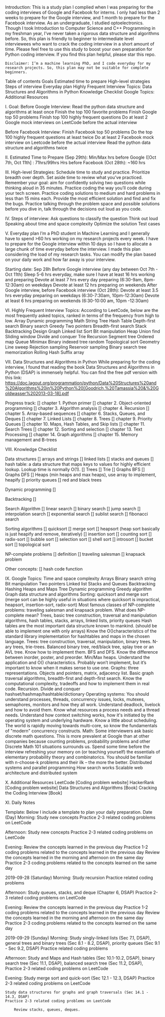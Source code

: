 Introduction:
	This is a study plan I complied when I was preparing for the coding interviews of Google and Facebook for interns. I only had less than 2 weeks to prepare for the Google interview, and 1 month to prepare for the Facebook interview. As an undergraduate, I studied optoelectronics. Though I took Introduction to Computer Science and C++ Programming in my freshman year,  I’ve never taken a rigorous data structure and algorithms before. So, this plan is friendly to beginner to intermediate level interviewees who want to crack the coding interview in a short amount of time. Please feel free to use this study to boost your own preparation for Python coding interview. If you find this plan helpful, please star this repo.

	Disclaimer: I’m a machine learning PhD, and I code everyday for my research projects. So, this plan may not be suitable for complete beginners.

Table of contents
	Goals
	Estimated time to prepare
	High-level strategies
	Steps of interview
	Everyday plan
	Highly Frequent Interview Topics:
	Data Structures and Algorithms in Python
	Knowledge Checklist
	Google Topics:
	Additional Resources

I. Goal:
Before Google Interview:
Read the python data structure and algorithms at least once
Finish the top 100 favorite problems
Finish Google top 50 problems
Finish top 100 highly frequent questions
Do at least 2 Google mock interviews on LeetCode before the actual interview

Before Facebook Interview:
Finish Facebook top 50 problems
Do the top 100 highly frequent questions at least twice
Do at least 2 Facebook mock interview on Leetcode before the actual interview
Read the python data structure and algorithms twice

II. Estimated Time to Prepare (Sep 29th):
	Min/Max hrs before Google ([Oct 7th, Oct 11th] : 71hrs/99hrs
	Hrs before Facebook (Oct 28th): ~160 hrs

III. High-level Strategies:
Schedule time to study and practice.
Prioritize breadth over depth.
Set aside time to review what you’ve practiced.
Remember your goal: aim for confidently solving two questions while thinking aloud in 35 minutes.
Practice coding the way you’ll code during your tech screen.
Practice coding solutions to medium and hard problems in less than 15 mins each.
Provide the most efficient solution and find and fix the bugs.
Practice talking through the problem space and possible solutions before you dive in, talk through the decisions out loud as you code.

IV. Steps of interview:
Ask questions to classify the question
Think out loud
Speaking about time and space complexity
Optimize the solution
Test cases

V. Everyday plan
I’m a PhD student in Machine Learning and I generally have to spend >60 hrs working on my research projects every week. I have to prepare for the Google interview within 10 days so I have to allocate a large chunk of time everyday before the interview. I made this plan considering the load of my research tasks. You can modify the plan based on your daily work and how far away is your interview.

Starting date: Sep 28h
Before Google interview (any day between Oct 7th - Oct 11th)
Sleep 5-6 hrs everyday, make sure I have at least 16 hrs working and preparing
Devote at least 7 hrs every day preparing (6:30-9am, 8pm-12:30am) on weekdays
Devote at least 12 hrs preparing on weekends
After Google interview, before Facebook interview (Oct 28th):
Devote at least 3.5 hrs everyday preparing on weekdays (6:30-7:30am, 10pm-12:30am)
Devote at least 6 hrs preparing on weekends (6:30-10:00 am, 10pm -12:30am)


VI. Highly Frequent Interview Topics:
According to LeetCode, below are the most frequently asked topics, ranked in terms of the frequency from high to low.
Array
Dynamic programming
Math
String
Tree
Hash Table
Depth-first search
Binary search
Greedy
Two pointers
Breadth-first search
Stack
Backtracking
Design
Graph
Linked list
Sort
Bit manipulation
Heap
Union find
Sliding window
Divide and conquer
Trie
Recursion
Segment tree
Ordered map
Queue
Minimax
Binary indexed tree
random
Topological sort
Geometry
Line sweep
Rejection sampling
Reservoir sampling
Binary search tree
memorization
Rolling Hash
Suffix array

VII. Data Structures and Algorithms in Python
While preparing for the coding interview, I found that reading the book Data Structures and Algorithms in Python (DSAP) is immensely helpful. You can find the free pdf version with this link: https://doc.lagout.org/programmation/python/Data%20Structures%20and%20Algorithms%20in%20Python%20[Goodrich,%20Tamassia%20&%20Goldwasser%202013-03-18].pdf

Progress track:
[] chapter 1. Python primer
[] chapter 2. Object-oriented programming
[] chapter 3. Algorithm analysis
[] chapter 4. Recursion
[] chapter 5. Array-based sequences
[] chapter 6. Stacks, Queues, and Deques
[] chapter 7. Linked Lists
[] chapter 8. Trees
[] chapter 9. Priority Queues
[] chapter 10. Maps, Hash Tables, and Skip lists
[] chapter 11. Search Trees
[] chapter 12. Sorting and selection
[] chapter 13. Text Processing
[] chapter 14. Graph algorithms
[] chapter 15. Memory management and B-trees

VIII. Knowledge Checklist

Data structures
[] arrays and strings
[] linked lists
[] stacks and queues
[] hash table: a data structure that maps keys to values for highly efficient lookup. Lookup time is normally O(1).
[] Trees
[] Trie
[] Graphs BFS
[] Graphs DFS
[] Heaps (min heaps and max heaps), use array to implement, heapify
[] priority queues
[] red and black trees

Dynamic programming
[]

Backtracking
[]

Search Algorithm
[] linear search
[] binary search
[] jump search
[] interpolation search
[] exponential search
[] sublist search
[] fibonacci search

Sorting algorithms
[] quicksort
[] merge sort
[] heapsort (heap sort basically is just heapify and remove, iteratively)
[] insertion sort
[] counting sort
[] radix-sort
[] bubble sort
[] selection sort
[] shell sort
[] introsort
[] bucket sort
[] topological sort

NP-complete problems
[] definition
[] traveling salesman
[] knapsack problem

Other concepts:
[] hash code function

IX. Google Topics:
Time and space complexity
Arrays
Binary search
string
Bit manipulation
Two pointers
Linked list
Stacks and Queues
Backtracking
Hashing
Heaps and Maps
Tree
Dynamic programming
Greedy algorithm
Graph data structure and algorithms
Sorting: quicksort and merge sort (merge sort can be highly useful in situations where quicksort is impractical, heapsort, insertion-sort, radix-sort)
Most famous classes of NP-complete problems: traveling salesman and knapsack problem. What does NP-complete mean?
Trees, basic tree construction, traversal and manipulation algorithms, hash tables, stacks, arrays, linked lists, priority queues
Hash tables are the most important data structure known to mankind. (should be able to implement one with only arrays) Know the O()characteristics of the standard library implementation for hashtables and maps in the chosen language.
Trees: tree construction, traversal, manipulation, binary trees. N-ary trees, trie-trees. Balanced binary tree, red/black tree, splay tree or an AVL tree. Know how to implement them. BFS and DFS. Know the difference between inorder, poster, and preorder.
Min/Max heaps. Understand the application and O() characteristics. Probably won’t implement, but it’s important to know when it makes sense to use one.
Graphs: three representations. Objects and pointers, matrix, adjacency list. Basic graph traversal algorithms, breadth-first and depth-first search. Know the computational complexity, tradeoffs and how to implement them in real code.
Recursion.
Divide and conquer
hashset/hashmap/hashtable/dictionary
Operating systems: You should understand processes, threads, concurrency issues, locks, mutexes, semaphores, monitors and how they all work. Understand deadlock, livelock and how to avoid them. Know what resources a process needs and a thread needs. Understand how context switching works, how it's initiated by the operating system and underlying hardware. Know a little about scheduling. The world is rapidly moving towards multi-core, so know the fundamentals of "modern" concurrency constructs.
Math: Some interviewers ask basic discrete math questions. This is more prevalent at Google than at other companies because counting problems, probability problems and other Discrete Math 101 situations surrounds us. Spend some time before the interview refreshing your memory on (or teaching yourself) the essentials of elementary probability theory and combinatorics. You should be familiar with n-choose-k problems and their ilk – the more the better.
Distributed systems and parallel programming
How search works
Scalable web architecture and distributed system

X. Additional Resources
LeetCode [Coding problem website]
HackerRank [Coding problem website]
Data Structures and Algorithms [Book]
Cracking the Coding Interview [Book]

XI. Daily Notes

Template: Below I include a template to plan your daily preparation.
Date (Day)
Morning:
Study new concepts
Practice 2-3 related coding problems on LeetCode

Afternoon:
Study new concepts
Practice 2-3 related coding problems on LeetCode

Evening:
Review the concepts learned in the previous day
Practice 1-2 coding problems related to the concepts learned in the previous day
Review the concepts learned in the morning and afternoon on the same day
Practice 2-3 coding problems related to the concepts learned on the same day

2019-09-28 (Saturday)
Morning:
Study recursion
Practice related coding problems

Afternoon:
Study queues, stacks, and deque (Chapter 6, DSAP)
Practice 2-3 related coding problems on LeetCode

Evening:
Review the concepts learned in the previous day
Practice 1-2 coding problems related to the concepts learned in the previous day
Review the concepts learned in the morning and afternoon on the same day
Practice 2-3 coding problems related to the concepts learned on the same day

2019-09-29 (Sunday)
Morning:
Study singly-linked lists (Sec 7.1, DSAP), general trees and binary trees (Sec 8.1 - 8.2, DSAP), priority queues (Sec 9.1 - Sec 9.2, DSAP)
Practice related coding problems

Afternoon:
Study and Maps and Hash tables (Sec 10.1-10.2, DSAP), binary search tree (Sec 11.1, DSAP), balanced search tree (Sec 11.2, DSAP),
Practice 2-3 related coding problems on LeetCode

Evening:
	Study merge sort and quick-sort (Sec 12.1 - 12.3, DSAP)
	Practice 2-3 related coding problems on LeetCode

	Study data structures for graphs and graph traversals (Sec 14.1 - 14.3, DSAP)
	Practice 2-3 related coding problems on LeetCode

		Review stacks, queues, deques.


